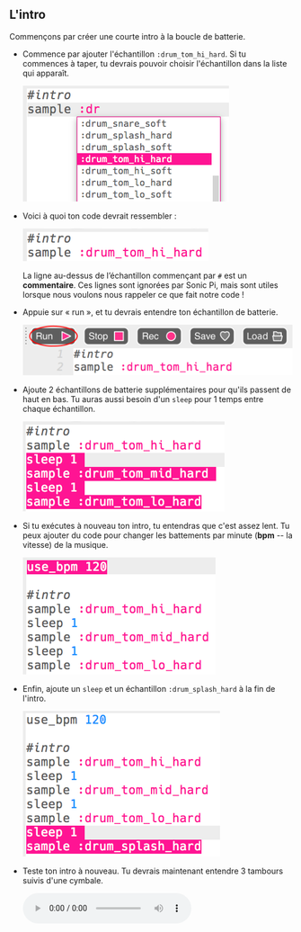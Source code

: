 ## L'intro

Commençons par créer une courte intro à la boucle de batterie.

+ Commence par ajouter l'échantillon `:drum_tom_hi_hard`. Si tu commences à taper, tu devrais pouvoir choisir l'échantillon dans la liste qui apparaît.
    
    ![capture d'écran](images/drum-sample-help.png)

+ Voici à quoi ton code devrait ressembler :
    
    ![capture d'écran](images/drum-intro-1.png)
    
    La ligne au-dessus de l’échantillon commençant par `#` est un **commentaire**. Ces lignes sont ignorées par Sonic Pi, mais sont utiles lorsque nous voulons nous rappeler ce que fait notre code !

+ Appuie sur « run », et tu devrais entendre ton échantillon de batterie.
    
    ![capture d'écran](images/drum-run.png)

+ Ajoute 2 échantillons de batterie supplémentaires pour qu'ils passent de haut en bas. Tu auras aussi besoin d'un `sleep` pour 1 temps entre chaque échantillon.
    
    ![capture d'écran](images/drum-intro-2.png)

+ Si tu exécutes à nouveau ton intro, tu entendras que c'est assez lent. Tu peux ajouter du code pour changer les battements par minute (**bpm** -- la vitesse) de la musique.
    
    ![capture d'écran](images/drum-bpm.png)

+ Enfin, ajoute un `sleep` et un échantillon `:drum_splash_hard` à la fin de l'intro.
    
    ![capture d'écran](images/drum-intro-splash.png)

+ Teste ton intro à nouveau. Tu devrais maintenant entendre 3 tambours suivis d'une cymbale.
    
    <div id="audio-preview" class="pdf-hidden">
    <audio controls preload> 
      <source src="resources/drums-intro.mp3" type="audio/mpeg"> 
    Ton navigateur ne supporte pas l'élément <code>audio</code>. 
    </audio>
    </div>